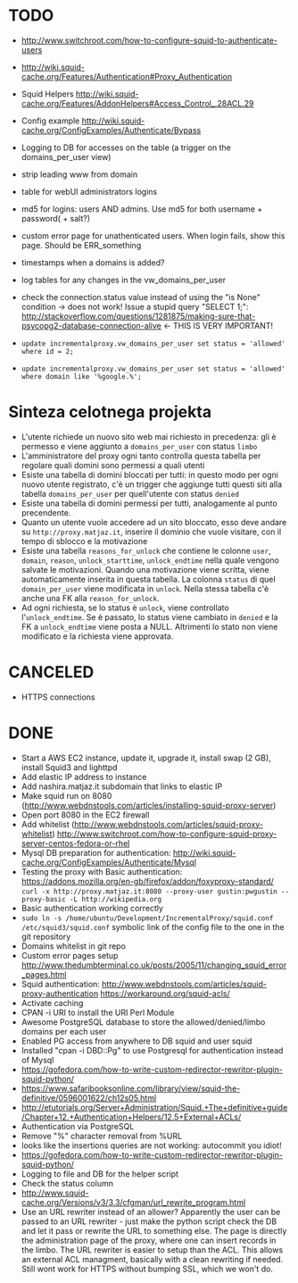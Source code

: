 TODO
====

- http://www.switchroot.com/how-to-configure-squid-to-authenticate-users
- http://wiki.squid-cache.org/Features/Authentication#Proxy_Authentication
- Squid Helpers http://wiki.squid-cache.org/Features/AddonHelpers#Access_Control_.28ACL.29
- Config example http://wiki.squid-cache.org/ConfigExamples/Authenticate/Bypass
- Logging to DB for accesses on the table (a trigger on the domains_per_user view)
- strip leading www from domain
- table for webUI administrators logins
- md5 for logins: users AND admins. Use md5 for both username + password( + salt?)
- custom error page for unathenticated users. When login fails, show this page. Should be ERR_something
- timestamps when a domains is added?
- log tables for any changes in the vw_domains_per_user
- check the connection.status value instead of using the "is None" condition -> does not work! Issue a stupid query "SELECT 1;": http://stackoverflow.com/questions/1281875/making-sure-that-psycopg2-database-connection-alive <- THIS IS VERY IMPORTANT! 



- `update incrementalproxy.vw_domains_per_user set status = 'allowed' where id = 2;`
- `update incrementalproxy.vw_domains_per_user set status = 'allowed' where domain like '%google.%';`



Sinteza celotnega projekta
==========================

- L'utente richiede un nuovo sito web mai richiesto in precedenza: gli è permesso e viene aggiunto a `domains_per_user` con status `limbo`
- L'amministratore del proxy ogni tanto controlla questa tabella per regolare quali domini sono permessi a quali utenti
- Esiste una tabella di domini bloccati per tutti: in questo modo per ogni nuovo utente registrato, c'è un trigger che aggiunge tutti questi siti alla tabella `domains_per_user` per quell'utente con status `denied`
- Esiste una tabella di domini permessi per tutti, analogamente al punto precendente.
- Quanto un utente vuole accedere ad un sito bloccato, esso deve andare su `http://proxy.matjaz.it`, inserire il dominio che vuole visitare, con il tempo di sblocco e la motivazione
- Esiste una tabella `reasons_for_unlock` che contiene le colonne `user`, `domain`, `reason`, `unlock_starttime`, `unlock_endtime` nella quale vengono salvate le motivazioni. Quando una motivazione viene scritta, viene automaticamente inserita in questa tabella. La colonna `status` di quel `domain_per_user` viene modificata in `unlock`. Nella stessa tabella c'è anche una FK alla `reason_for_unlock`.
- Ad ogni richiesta, se lo status è `unlock`, viene controllato l'`unlock_endtime`. Se è passato, lo status viene cambiato in `denied` e la FK a `unlock_endtime` viene posta a NULL. Altrimenti lo stato non viene modificato e la richiesta viene approvata.



CANCELED
========

- HTTPS connections


DONE
====

- Start a AWS EC2 instance, update it, upgrade it, install swap (2 GB), install Squid3 and lighttpd
- Add elastic IP address to instance
- Add nashira.matjaz.it subdomain that links to elastic IP
- Make squid run on 8080 (http://www.webdnstools.com/articles/installing-squid-proxy-server)
- Open port 8080 in the EC2 firewall
- Add whitelist (http://www.webdnstools.com/articles/squid-proxy-whitelist)
http://www.switchroot.com/how-to-configure-squid-proxy-server-centos-fedora-or-rhel
- Mysql DB preparation for authentication: http://wiki.squid-cache.org/ConfigExamples/Authenticate/Mysql
- Testing the proxy with Basic authentication: https://addons.mozilla.org/en-gb/firefox/addon/foxyproxy-standard/
  `curl -x http://proxy.matjaz.it:8080 --proxy-user gustin:pwgustin --proxy-basic -L http://wikipedia.org`
- Basic authentication working correctly
- `sudo ln -s /home/ubuntu/Development/IncrementalProxy/squid.conf /etc/squid3/squid.conf` symbolic link of the config file to the one in the git repository
- Domains whitelist in git repo
- Custom error pages setup http://www.thedumbterminal.co.uk/posts/2005/11/changing_squid_error_pages.html
- Squid authentication: http://www.webdnstools.com/articles/squid-proxy-authentication
https://workaround.org/squid-acls/
- Activate caching
- CPAN -i URI to install the URI Perl Module
- Awesome PostgreSQL database to store the allowed/denied/limbo domains per each user
- Enabled PG access from anywhere to DB squid and user squid
- Installed "cpan -i DBD::Pg" to use Postgresql for authentication instead of Mysql
- https://gofedora.com/how-to-write-custom-redirector-rewritor-plugin-squid-python/
- https://www.safaribooksonline.com/library/view/squid-the-definitive/0596001622/ch12s05.html
- http://etutorials.org/Server+Administration/Squid.+The+definitive+guide/Chapter+12.+Authentication+Helpers/12.5+External+ACLs/
- Authentication via PostgreSQL
- Remove "%" character removal from %URL
- looks like the insertions queries are not working: autocommit you idiot!
- https://gofedora.com/how-to-write-custom-redirector-rewritor-plugin-squid-python/
- Logging to file and DB for the helper script
- Check the status column
- http://www.squid-cache.org/Versions/v3/3.3/cfgman/url_rewrite_program.html                                        
- Use an URL rewriter instead of an allower? Apparently the user can be passed to an URL rewriter - just make the python script check the DB and let it pass or rewrite the URL to something else. The page is directly the administration page of the proxy, where one can insert records in the limbo. The URL rewriter is easier to setup than the ACL. This allows an external ACL managment, basically with a clean rewriting if needed. Still wont work for HTTPS without bumping SSL, which we won't do.
